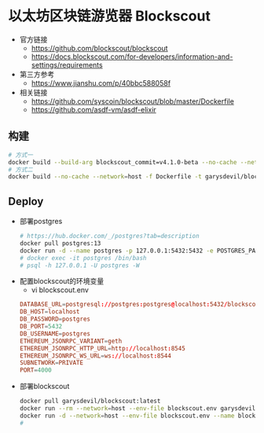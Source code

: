 # 以太坊区块链游览器 Blockscout

- 官方链接
    - https://github.com/blockscout/blockscout
    - https://docs.blockscout.com/for-developers/information-and-settings/requirements
- 第三方参考
    - https://www.jianshu.com/p/40bbc588058f
- 相关链接
    - https://github.com/syscoin/blockscout/blob/master/Dockerfile
    - https://github.com/asdf-vm/asdf-elixir

## 构建
```bash
# 方式一
docker build --build-arg blockscout_commit=v4.1.0-beta --no-cache --network=host -f Dockerfile -t garysdevil/blockscout:v4.1.0-beta .
# 方式二
docker build --no-cache --network=host -f Dockerfile -t garysdevil/blockscout:latest .
```

## Deploy
- 部署postgres
    ```bash
    # https://hub.docker.com/_/postgres?tab=description
    docker pull postgres:13
    docker run -d --name postgres -p 127.0.0.1:5432:5432 -e POSTGRES_PASSWORD=postgres postgres:13
    # docker exec -it postgres /bin/bash
    # psql -h 127.0.0.1 -U postgres -W
    ```
- 配置blockscout的环境变量
    - vi blockscout.env
    ```conf
    DATABASE_URL=postgresql://postgres:postgres@localhost:5432/blockscout
    DB_HOST=localhost
    DB_PASSWORD=postgres
    DB_PORT=5432
    DB_USERNAME=postgres
    ETHEREUM_JSONRPC_VARIANT=geth
    ETHEREUM_JSONRPC_HTTP_URL=http://localhost:8545
    ETHEREUM_JSONRPC_WS_URL=ws://localhost:8544
    SUBNETWORK=PRIVATE
    PORT=4000
    ```
- 部署blockscout
    ```bash
    docker pull garysdevil/blockscout:latest
    docker run --rm --network=host --env-file blockscout.env garysdevil/blockscout:latest mix do ecto.drop, ecto.create, ecto.migrate
    docker run -d --network=host --env-file blockscout.env --name blockscout garysdevil/blockscout:latest
    # 
    ```
